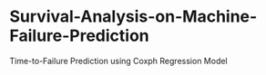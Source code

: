 # Survival-Analysis-on-Machine-Failure-Prediction
Time-to-Failure Prediction using Coxph Regression Model
